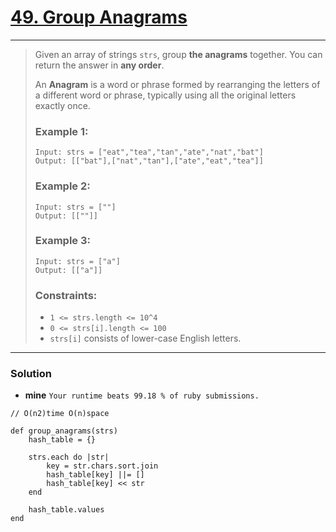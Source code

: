 # [49. Group Anagrams](https://leetcode.com/problems/group-anagrams/)

---

> Given an array of strings `strs`, group **the anagrams** together. You can return the answer in **any order**.
>
> An **Anagram** is a word or phrase formed by rearranging the letters of a different word or phrase, typically using all the original letters exactly once.
>
>
>
> ### Example 1:
> ```
> Input: strs = ["eat","tea","tan","ate","nat","bat"]
> Output: [["bat"],["nat","tan"],["ate","eat","tea"]]
> ```
>
> ### Example 2:
> ```
> Input: strs = [""]
> Output: [[""]]
> ```
>
> ### Example 3:
> ```
> Input: strs = ["a"]
> Output: [["a"]]
> ```
>
> ### Constraints:
> * `1 <= strs.length <= 10^4`
> * `0 <= strs[i].length <= 100`
> * `strs[i]` consists of lower-case English letters.

---


### Solution
* **mine**  `Your runtime beats 99.18 % of ruby submissions.`
```
// O(n2)time O(n)space

def group_anagrams(strs)
    hash_table = {}

    strs.each do |str|
        key = str.chars.sort.join
        hash_table[key] ||= []
        hash_table[key] << str
    end

    hash_table.values
end
```
